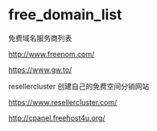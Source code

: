 # free_domain_list
免费域名服务商列表

http://www.freenom.com/

https://www.gw.to/

resellercluster 创建自己的免费空间分销网站

https://www.resellercluster.com/

http://cpanel.freehost4u.org/
